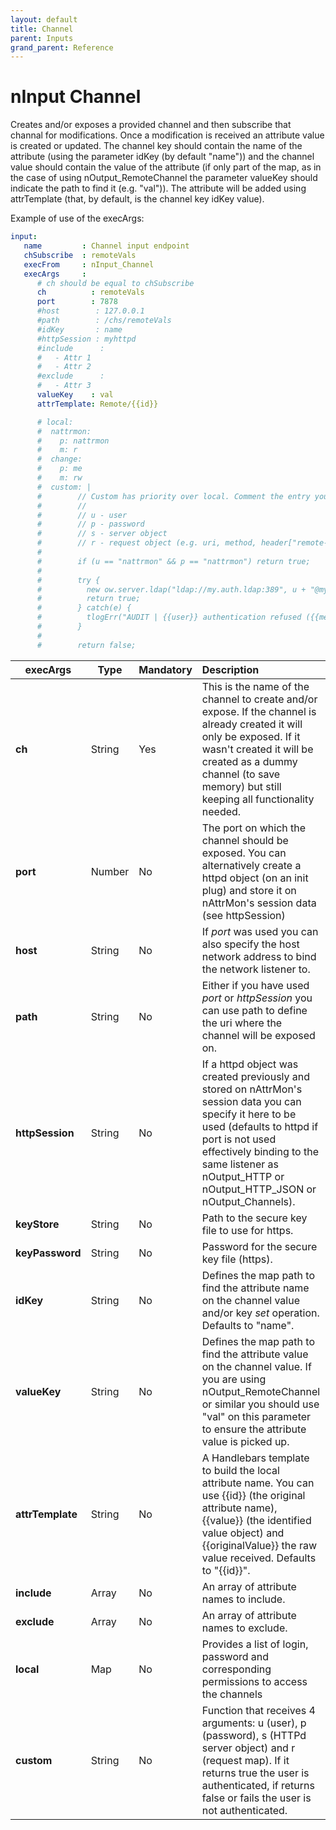 ```yaml
---
layout: default
title: Channel
parent: Inputs
grand_parent: Reference
---
```

# nInput Channel

Creates and/or exposes a provided channel and then subscribe that channal for modifications. Once a modification is received an attribute value is created or updated. The channel key should contain the name of the attribute (using the parameter idKey (by default "name")) and the channel value should contain the value of the attribute (if only part of the map, as in the case of using nOutput_RemoteChannel the parameter valueKey should indicate the path to find it (e.g. "val")). The attribute will be added using attrTemplate (that, by default, is the channel key idKey value).

Example of use of the execArgs:

```yaml
input:
   name         : Channel input endpoint
   chSubscribe  : remoteVals
   execFrom     : nInput_Channel
   execArgs     :
      # ch should be equal to chSubscribe
      ch          : remoteVals 
      port        : 7878
      #host        : 127.0.0.1
      #path        : /chs/remoteVals
      #idKey       : name
      #httpSession : myhttpd
      #include      :
      #   - Attr 1 
      #   - Attr 2
      #exclude      :
      #   - Attr 3
      valueKey    : val
      attrTemplate: Remote/{{id}}

      # local:
      #  nattrmon: 
      #    p: nattrmon
      #    m: r
      #  change:
      #    p: me 
      #    m: rw
      #  custom: |
      #        // Custom has priority over local. Comment the entry you won't use.
      #        //
      #        // u - user
      #        // p - password
      #        // s - server object
      #        // r - request object (e.g. uri, method, header["remote-addr"], header["user-agent"], ...)
      #         
      #        if (u == "nattrmon" && p == "nattrmon") return true;
      #
      #        try {
      #          new ow.server.ldap("ldap://my.auth.ldap:389", u + "@my.domain", p);
      #          return true;
      #        } catch(e) {
      #          tlogErr("AUDIT | {{user}} authentication refused ({{message}}).", { user: u, message: e.message });
      #        }
      #
      #        return false;      
```

| execArgs | Type | Mandatory | Description | 
| -------- | ---- | --------- |:----------- |
| **ch** | String | Yes | This is the name of the channel to create and/or expose. If the channel is already created it will only be exposed. If it wasn't created it will be created as a dummy channel (to save memory) but still keeping all functionality needed. |
| **port** | Number | No | The port on which the channel should be exposed. You can alternatively create a httpd object (on an init plug) and store it on nAttrMon's session data (see httpSession) |
| **host** | String | No | If *port* was used you can also specify the host network address to bind the network listener to. |
| **path** | String | No | Either if you have used *port* or *httpSession* you can use path to define the uri where the channel will be exposed on. |
| **httpSession** | String | No | If a httpd object was created previously and stored on nAttrMon's session data you can specify it here to be used (defaults to httpd if port is not used effectively binding to the same listener as nOutput_HTTP or nOutput_HTTP_JSON or nOutput_Channels). |
| **keyStore** | String | No | Path to the secure key file to use for https. |
| **keyPassword** | String | No | Password for the secure key file (https). |
| **idKey** | String | No | Defines the map path to find the attribute name on the channel value and/or key *set* operation. Defaults to "name". |
| **valueKey** | String | No | Defines the map path to find the attribute value on the channel value. If you are using nOutput_RemoteChannel or similar you should use "val" on this parameter to ensure the attribute value is picked up. |
| **attrTemplate** | String | No | A Handlebars template to build the local attribute name. You can use {{id}} (the original attribute name), {{value}} (the identified value object) and {{originalValue}} the raw value received. Defaults to "{{id}}". |
| **include** | Array | No | An array of attribute names to include. |
| **exclude** | Array | No | An array of attribute names to exclude. |
| **local** | Map | No | Provides a list of login, password and corresponding permissions to access the channels |
| **custom** | String | No | Function that receives 4 arguments: u (user), p (password), s (HTTPd server object) and r (request map). If it returns true the user is authenticated, if returns false or fails the user is not authenticated. |
